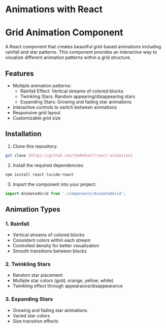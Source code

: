 # Animations with React

# Grid Animation Component

A React component that creates beautiful grid-based animations including rainfall and star patterns. This component provides an interactive way to visualize different animation patterns within a grid structure.

## Features

- Multiple animation patterns:
  - Rainfall Effect: Vertical streams of colored blocks
  - Twinkling Stars: Random appearing/disappearing stars
  - Expanding Stars: Growing and fading star animations
- Interactive controls to switch between animations
- Responsive grid layout
- Customizable grid size


## Installation

1. Clone this repository:
```bash
git clone [https://github.com/theRohan7/react-animation]
```

2. Install the required dependencies:
```bash
npm install react lucide-react
```

3. Import the component into your project:
```jsx
import AnimatedGrid from './components/AnimatedGrid';
```


## Animation Types

### 1. Rainfall
- Vertical streams of colored blocks
- Consistent colors within each stream
- Controlled density for better visualization
- Smooth transitions between blocks

### 2. Twinkling Stars
- Random star placement
- Multiple star colors (gold, orange, yellow, white)
- Twinkling effect through appearance/disappearance

### 3. Expanding Stars
- Growing and fading star animations
- Varied star colors
- Size transition effects



